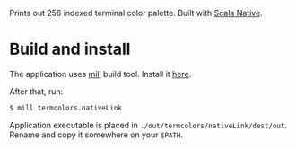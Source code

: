 Prints out 256 indexed terminal color palette. Built with [Scala Native](https://www.scala-native.org/en/latest/index.html).

# Build and install

The application uses [mill](https://www.lihaoyi.com/mill/index.html) build tool. Install it [here](https://www.lihaoyi.com/mill/index.html#installation).

After that, run:
```bash
$ mill termcolors.nativeLink
```

Application executable is placed in `./out/termcolors/nativeLink/dest/out`.
Rename and copy it somewhere on your `$PATH`.
